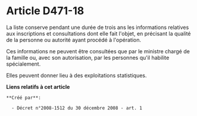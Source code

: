# Article D471-18

La liste conserve pendant une durée de trois ans les informations relatives aux inscriptions et consultations dont elle fait
l'objet, en précisant la qualité de la personne ou autorité ayant procédé à l'opération. 

Ces informations ne peuvent être consultées que par le ministre chargé de la famille ou, avec son autorisation, par les
personnes qu'il habilite spécialement. 

Elles peuvent donner lieu à des exploitations statistiques.

**Liens relatifs à cet article**

	**Créé par**:

	  - Décret n°2008-1512 du 30 décembre 2008 - art. 1
